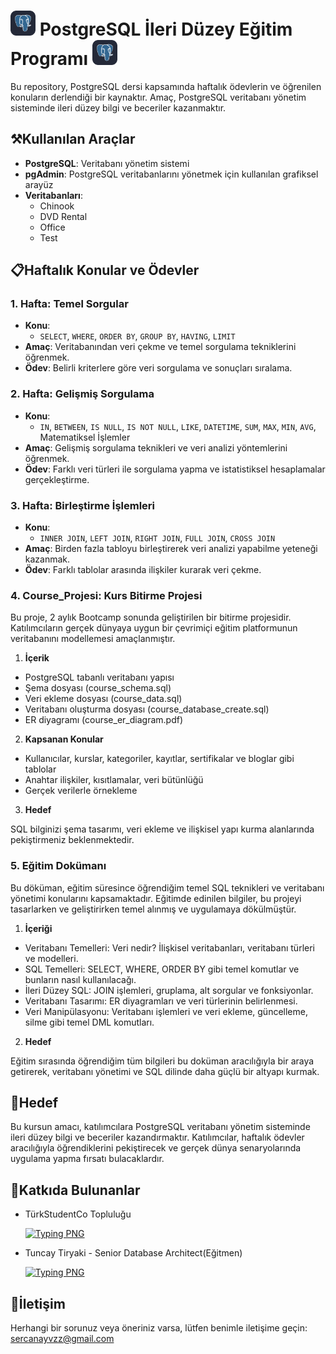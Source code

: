 #  <a href ="https://www.postgresql.org/"><img src="https://github.com/tandpfun/skill-icons/blob/main/icons/PostgreSQL-Dark.svg" alt="Typing PNG" width="40" height="40"></a> PostgreSQL İleri Düzey Eğitim Programı  <a href ="https://www.postgresql.org/"><img src="https://github.com/tandpfun/skill-icons/blob/main/icons/PostgreSQL-Dark.svg" alt="Typing PNG" width="40" height="40"></a> 

Bu repository, PostgreSQL dersi kapsamında haftalık ödevlerin ve öğrenilen konuların derlendiği bir kaynaktır. Amaç, PostgreSQL veritabanı yönetim sisteminde ileri düzey bilgi ve beceriler kazanmaktır.

## ⚒️Kullanılan Araçlar

- **PostgreSQL**: Veritabanı yönetim sistemi
- **pgAdmin**: PostgreSQL veritabanlarını yönetmek için kullanılan grafiksel arayüz
- **Veritabanları**: 
  - Chinook
  - DVD Rental
  - Office
  - Test

## 📋Haftalık Konular ve Ödevler

### 1. Hafta: Temel Sorgular
- **Konu**: 
  - `SELECT`, `WHERE`, `ORDER BY`, `GROUP BY`, `HAVING`, `LIMIT`
- **Amaç**: Veritabanından veri çekme ve temel sorgulama tekniklerini öğrenmek.
- **Ödev**: Belirli kriterlere göre veri sorgulama ve sonuçları sıralama.

### 2. Hafta: Gelişmiş Sorgulama
- **Konu**: 
  - `IN`, `BETWEEN`, `IS NULL`, `IS NOT NULL`, `LIKE`, `DATETIME`, `SUM`, `MAX`, `MIN`, `AVG`, Matematiksel İşlemler
- **Amaç**: Gelişmiş sorgulama teknikleri ve veri analizi yöntemlerini öğrenmek.
- **Ödev**: Farklı veri türleri ile sorgulama yapma ve istatistiksel hesaplamalar gerçekleştirme.

### 3. Hafta: Birleştirme İşlemleri
- **Konu**: 
  - `INNER JOIN`, `LEFT JOIN`, `RIGHT JOIN`, `FULL JOIN`, `CROSS JOIN`
- **Amaç**: Birden fazla tabloyu birleştirerek veri analizi yapabilme yeteneği kazanmak.
- **Ödev**: Farklı tablolar arasında ilişkiler kurarak veri çekme.

### 4. Course_Projesi: Kurs Bitirme Projesi 
Bu proje, 2 aylık Bootcamp sonunda geliştirilen bir bitirme projesidir. Katılımcıların gerçek dünyaya uygun bir çevrimiçi eğitim platformunun veritabanını modellemesi amaçlanmıştır.

1. **İçerik**
  - PostgreSQL tabanlı veritabanı yapısı
  - Şema dosyası (course_schema.sql)
  - Veri ekleme dosyası (course_data.sql)
  - Veritabanı oluşturma dosyası (course_database_create.sql)
  - ER diyagramı (course_er_diagram.pdf)

2. **Kapsanan Konular**
  - Kullanıcılar, kurslar, kategoriler, kayıtlar, sertifikalar ve bloglar gibi tablolar
  - Anahtar ilişkiler, kısıtlamalar, veri bütünlüğü
  - Gerçek verilerle örnekleme

3. **Hedef**

SQL bilginizi şema tasarımı, veri ekleme ve ilişkisel yapı kurma alanlarında pekiştirmeniz beklenmektedir.

### 5. Eğitim Dokümanı
Bu döküman, eğitim süresince öğrendiğim temel SQL teknikleri ve veritabanı yönetimi konularını kapsamaktadır. Eğitimde edinilen bilgiler, bu projeyi tasarlarken ve geliştirirken temel alınmış ve uygulamaya dökülmüştür.

1. **İçeriği**
  - Veritabanı Temelleri: Veri nedir? İlişkisel veritabanları, veritabanı türleri ve modelleri.
  - SQL Temelleri: SELECT, WHERE, ORDER BY gibi temel komutlar ve bunların nasıl kullanılacağı.
  - İleri Düzey SQL: JOIN işlemleri, gruplama, alt sorgular ve fonksiyonlar.
  - Veritabanı Tasarımı: ER diyagramları ve veri türlerinin belirlenmesi.
  - Veri Manipülasyonu: Veritabanı işlemleri ve veri ekleme, güncelleme, silme gibi temel DML komutları.

2. **Hedef**

Eğitim sırasında öğrendiğim tüm bilgileri bu doküman aracılığıyla bir araya getirerek, veritabanı yönetimi ve SQL dilinde daha güçlü bir altyapı kurmak.


## 🎯Hedef

Bu kursun amacı, katılımcılara PostgreSQL veritabanı yönetim sisteminde ileri düzey bilgi ve beceriler kazandırmaktır. Katılımcılar, haftalık ödevler aracılığıyla öğrendiklerini pekiştirecek ve gerçek dünya senaryolarında uygulama yapma fırsatı bulacaklardır.

## 💯Katkıda Bulunanlar
- TürkStudentCo Topluluğu
  <p><a href ="https://www.linkedin.com/company/turkstudentco/posts/?feedView=all"><img src="https://skillicons.dev/icons?i=linkedin&theme=dark" alt="Typing PNG"></a></p> 
- Tuncay Tiryaki  - Senior Database Architect(Eğitmen)
  <p><a href ="https://www.linkedin.com/in/tuncay-tiryaki-036b2768/"><img src="https://skillicons.dev/icons?i=linkedin&theme=dark" alt="Typing PNG"></a></p> 

## 📧İletişim

Herhangi bir sorunuz veya öneriniz varsa, lütfen benimle iletişime geçin: sercanayvzz@gmail.com
